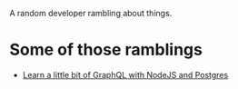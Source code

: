 A random developer rambling about things.

# Some of those ramblings

- [Learn a little bit of GraphQL with NodeJS and Postgres](https://nubunto.github.io/posts/graphql-postgres)

